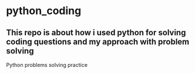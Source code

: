 # python_coding
## This repo is about how i used python for solving coding questions and my approach with problem solving

Python problems solving practice
